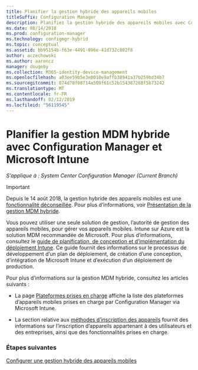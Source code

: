 ```yaml
---
title: Planifier la gestion hybride des appareils mobiles
titleSuffix: Configuration Manager
description: Planifiez la gestion hybride des appareils mobiles avec Configuration Manager et Microsoft Intune.
ms.date: 08/14/2018
ms.prod: configuration-manager
ms.technology: configmgr-hybrid
ms.topic: conceptual
ms.assetid: bb95154b-f63e-4491-896e-41d732c802f8
author: aczechowski
ms.author: aaroncz
manager: dougeby
ms.collection: M365-identity-device-management
ms.openlocfilehash: a03ee59b5e3e8018e9affb38941a37b259bd34b7
ms.sourcegitcommit: 874d78f08714a509f61c52b154387268f5b73242
ms.translationtype: MT
ms.contentlocale: fr-FR
ms.lasthandoff: 02/12/2019
ms.locfileid: "56119545"
---
```

# <a name="plan-for-hybrid-mdm-with-configuration-manager-and-microsoft-intune"></a>Planifier la gestion MDM hybride avec Configuration Manager et Microsoft Intune

*S’applique à : System Center Configuration Manager (Current Branch)*


> [!Important]  
> Depuis le 14 août 2018, la gestion hybride des appareils mobiles est une [fonctionnalité déconseillée](/sccm/core/plan-design/changes/deprecated/removed-and-deprecated-cmfeatures). Pour plus d’informations, voir [Présentation de la gestion MDM hybride](/sccm/mdm/understand/hybrid-mobile-device-management).<!--Intune feature 2683117-->  


Vous pouvez utiliser une seule solution de gestion, l’autorité de gestion des appareils mobiles, pour gérer vos appareils mobiles. Intune sur Azure est la solution MDM recommandée de Microsoft. Pour plus d’informations, consultez le [guide de planification, de conception et d’implémentation du déploiement Intune](https://docs.microsoft.com/intune/plan-design/introduction). Ce guide fournit des informations sur le processus de développement d’un plan de déploiement, de création d’une conception, d’intégration de Microsoft Intune et d’exécution d’un déploiement de production.

Pour plus d’informations sur la gestion MDM hybride, consultez les articles suivants :
- La page [Plateformes prises en charge](supported-device-platforms-for-hybrid.md) affiche la liste des plateformes d’appareils mobiles prises en charge par Configuration Manager via Microsoft Intune.

- La section relative aux [méthodes d’inscription des appareils](device-enrollment-methods.md) fournit des informations sur l’inscription d’appareils appartenant à des utilisateurs et des entreprises, ainsi que des fonctionnalités prises en charge.


### <a name="next-steps"></a>Étapes suivantes

 [Configurer une gestion hybride des appareils mobiles](../deploy-use/setup-hybrid-mdm.md)

